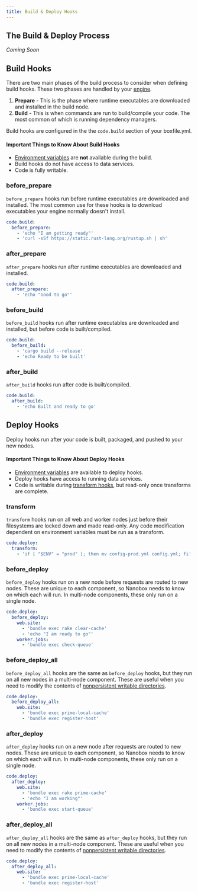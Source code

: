 ```yaml
---
title: Build & Deploy Hooks
---
```


## The Build & Deploy Process

*Coming Soon*

## Build Hooks
There are two main phases of the build process to consider when defining build hooks. These two phases are handled by your [engine](/engines-images/).

1. **Prepare** - This is the phase where runtime executables are downloaded and installed in the build node.
2. **Build** - This is when commands are run to build/compile your code. The most common of which is running dependency managers.

Build hooks are configured in the the `code.build` section of your boxfile.yml.

#### Important Things to Know About Build Hooks
- [Environment variables](/app-config/environment-variables/) are **not** available during the build.
- Build hooks do not have access to data services.
- Code is fully writable.

### before_prepare
`before_prepare` hooks run before runtime executables are downloaded and installed. The most common use for these hooks is to download executables your engine normally doesn't install.

```yaml
code.build:
  before_prepare:
    - 'echo "I am getting ready"'
    - 'curl -sSf https://static.rust-lang.org/rustup.sh | sh'
```

### after_prepare
`after_prepare` hooks run after runtime executables are downloaded and installed.

```yaml
code.build:
  after_prepare:
    - 'echo "Good to go"'
```

### before_build
`before_build` hooks run after runtime executables are downloaded and installed, but before code is built/compiled.

```yaml
code.build:
  before_build:
    - 'cargo build --release'
    - 'echo Ready to be built'
```

### after_build
`after_build` hooks run after code is built/compiled.

```yaml
code.build:
  after_build:
    - 'echo Built and ready to go'
```

## Deploy Hooks
Deploy hooks run after your code is built, packaged, and pushed to your new nodes.

#### Important Things to Know About Deploy Hooks
- [Environment variables](/app-config/environment-variables/) are available to deploy hooks.
- Deploy hooks have access to running data services.
- Code is writable during [transform hooks](#transform), but read-only once transforms are complete.

### transform
`transform` hooks run on all web and worker nodes just before their filesystems are locked down and made read-only. Any code modification dependent on environment variables must be run as a transform.

```yaml
code.deploy:
  transform:
    - 'if [ "$ENV" = "prod" ]; then mv config-prod.yml config.yml; fi'
```

### before_deploy
`before_deploy` hooks run on a new node before requests are routed to new nodes. These are unique to each component, so Nanobox needs to know on which each will run. In multi-node components, these only run on a single node.

```yaml
code.deploy:
  before_deploy:
    web.site:
      - 'bundle exec rake clear-cache'
      - 'echo "I am ready to go"'
    worker.jobs:
      - 'bundle exec check-queue'
```

### before\_deploy\_all
`before_deploy_all` hooks are the same as `before_deploy` hooks, but they run on all new nodes in a multi-node component. These are useful when you need to modify the contents of [nonpersistent writable directories](/app-config/nonpersistent-writable-dirs/).

```yaml
code.deploy:
  before_deploy_all:
    web.site:
      - 'bundle exec prime-local-cache'
      - 'bundle exec register-host'
```

### after_deploy
`after_deploy` hooks run on a new node after requests are routed to new nodes. These are unique to each component, so Nanobox needs to know on which each will run. In multi-node components, these only run on a single node.

```yaml
code.deploy:
  after_deploy:
    web.site:
      - 'bundle exec rake prime-cache'
      - 'echo "I am working"'
    worker.jobs:
      - 'bundle exec start-queue'
```

### after\_deploy\_all
`after_deploy_all` hooks are the same as `after_deploy` hooks, but they run on all new nodes in a multi-node component. These are useful when you need to modify the contents of [nonpersistent writable directories](/app-config/nonpersistent-writable-dirs/).

```yaml
code.deploy:
  after_deploy_all:
    web.site:
      - 'bundle exec prime-local-cache'
      - 'bundle exec register-host'
```
